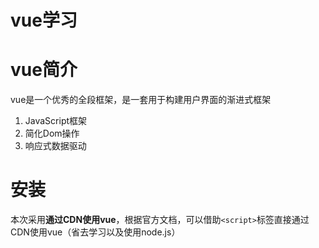 # vue学习

# vue简介

vue是一个优秀的全段框架，是一套用于构建用户界面的渐进式框架

1. JavaScript框架
2. 简化Dom操作
3. 响应式数据驱动

# 安装

本次采用**通过CDN使用vue**，根据官方文档，可以借助`<script>`标签直接通过CDN使用vue（省去学习以及使用node.js）